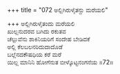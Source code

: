 +++
title = "072 ಅಲ್ಲಿಗಿರುಳೈತನ್ದು ಮರೆಯಲಿ"

+++
ಅಲ್ಲಿಗಿರುಳೈತಂದು ಮರೆಯಲಿ  
ಖುಲ್ಲನುದರವ ಬಗಿದು ರಕುತವ  
ಚೆಲ್ಲುವೆನು ಶಾಕಿನಿಯರಿಗೆ ಸಂದೇಹ ಬೇಡಿದಕೆ  
ಅಲ್ಲಿ ಕೆಲಬಲನರಿದುದಾದೊಡೆ  
ಬಲ್ಲೆನದಕೌಷಧಿಯ ಕರೆ ಮರೆ  
ಯಿಲ್ಲ ಮಾನಿನಿ ಹೋಗೆನುತ ಬೀಳ್ಕೊಟ್ಟನಂಗನೆಯ      ॥72॥